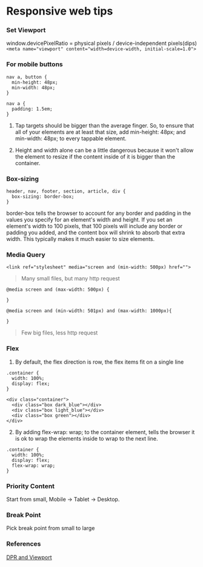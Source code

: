 # Responsive web tips

### Set Viewport
window.devicePixelRatio = physical pixels / device-independent pixels(dips)  
`<meta name="viewport" content="width=device-width, initial-scale=1.0">`


### For mobile buttons
```
nav a, button {
  min-height: 48px;
  min-width: 48px;
}

nav a {
  padding: 1.5em;
}
```
1. Tap targets should be bigger than the average finger. So, to ensure that all of your elements are at least that size, add min-height: 48px; and min-width: 48px; to every tappable element.  

1. Height and width alone can be a little dangerous because it won't allow the element to resize if the content inside of it is bigger than the container.  

### Box-sizing
```
header, nav, footer, section, article, div {
  box-sizing: border-box;
}
```

border-box tells the browser to account for any border and padding in the values you specify for an element's width and height. If you set an element's width to 100 pixels, that 100 pixels will include any border or padding you added, and the content box will shrink to absorb that extra width. This typically makes it much easier to size elements.

### Media Query
`<link ref="stylesheet" media="screen and (min-width: 500px) href="">`
> Many small files, but many http request
```
@media screen and (max-width: 500px) {

}
```

```  
@media screen and (min-width: 501px) and (max-width: 1000px){

}
```  

> Few big files, less http request

### Flex
1. By default, the flex direction is row, the flex items fit on a single line
```
.container {
  width: 100%;
  display: flex;
}

<div class="container">
  <div class="box dark_blue"></div>
  <div class="box light_blue"></div>
  <div class="box green"></div>
</div>
```
2. By adding flex-wrap: wrap; to the container element, tells the browser it is ok to wrap the elements inside to wrap to the next line.
```
.container {
  width: 100%;
  display: flex;
  flex-wrap: wrap;
}
```

### Priority Content
Start from small, Mobile -> Tablet -> Desktop. 

### Break Point
Pick break point from small to large  

### References
[DPR and Viewport](https://zhuanlan.zhihu.com/p/26131956)
